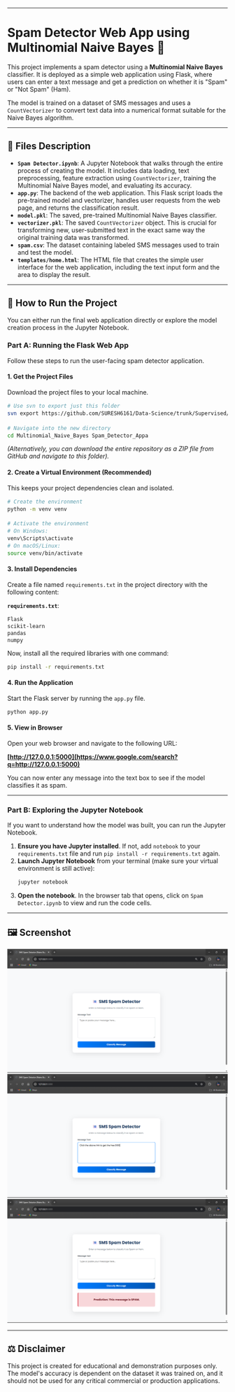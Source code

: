 
-----

# Spam Detector Web App using Multinomial Naive Bayes 📧

This project implements a spam detector using a **Multinomial Naive Bayes** classifier. It is deployed as a simple web application using Flask, where users can enter a text message and get a prediction on whether it is "Spam" or "Not Spam" (Ham).

The model is trained on a dataset of SMS messages and uses a `CountVectorizer` to convert text data into a numerical format suitable for the Naive Bayes algorithm.

-----

## 📄 Files Description

  * **`Spam Detector.ipynb`**: A Jupyter Notebook that walks through the entire process of creating the model. It includes data loading, text preprocessing, feature extraction using `CountVectorizer`, training the Multinomial Naive Bayes model, and evaluating its accuracy.
  * **`app.py`**: The backend of the web application. This Flask script loads the pre-trained model and vectorizer, handles user requests from the web page, and returns the classification result.
  * **`model.pkl`**: The saved, pre-trained Multinomial Naive Bayes classifier.
  * **`vectorizer.pkl`**: The saved `CountVectorizer` object. This is crucial for transforming new, user-submitted text in the exact same way the original training data was transformed.
  * **`spam.csv`**: The dataset containing labeled SMS messages used to train and test the model.
  * **`templates/home.html`**: The HTML file that creates the simple user interface for the web application, including the text input form and the area to display the result.

-----

## 🚀 How to Run the Project

You can either run the final web application directly or explore the model creation process in the Jupyter Notebook.

### Part A: Running the Flask Web App

Follow these steps to run the user-facing spam detector application.

#### 1\. Get the Project Files

Download the project files to your local machine.

```bash
# Use svn to export just this folder
svn export https://github.com/SURESH6161/Data-Science/trunk/Supervised/Multinomial_Naive_Bayes%20Spam_Detector_Appa

# Navigate into the new directory
cd Multinomial_Naive_Bayes Spam_Detector_Appa
```

*(Alternatively, you can download the entire repository as a ZIP file from GitHub and navigate to this folder).*

#### 2\. Create a Virtual Environment (Recommended)

This keeps your project dependencies clean and isolated.

```bash
# Create the environment
python -m venv venv

# Activate the environment
# On Windows:
venv\Scripts\activate
# On macOS/Linux:
source venv/bin/activate
```

#### 3\. Install Dependencies

Create a file named `requirements.txt` in the project directory with the following content:

**`requirements.txt`**:

```
Flask
scikit-learn
pandas
numpy
```

Now, install all the required libraries with one command:

```bash
pip install -r requirements.txt
```

#### 4\. Run the Application

Start the Flask server by running the `app.py` file.

```bash
python app.py
```

#### 5\. View in Browser

Open your web browser and navigate to the following URL:

**[http://127.0.0.1:5000](https://www.google.com/search?q=http://127.0.0.1:5000)**

You can now enter any message into the text box to see if the model classifies it as spam.

-----

### Part B: Exploring the Jupyter Notebook

If you want to understand how the model was built, you can run the Jupyter Notebook.

1.  **Ensure you have Jupyter installed**. If not, add `notebook` to your `requirements.txt` file and run `pip install -r requirements.txt` again.
2.  **Launch Jupyter Notebook** from your terminal (make sure your virtual environment is still active):
    ```bash
    jupyter notebook
    ```
3.  **Open the notebook**. In the browser tab that opens, click on `Spam Detector.ipynb` to view and run the code cells.

-----

## 🖼️ Screenshot

![General interface](img1.png)
![Filling in the details](img2.png)
![Final predicted result](img3.png)

-----

## ⚖️ Disclaimer

This project is created for educational and demonstration purposes only. The model's accuracy is dependent on the dataset it was trained on, and it should not be used for any critical commercial or production applications.